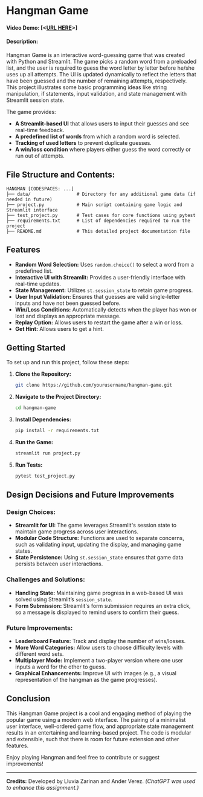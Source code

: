 # Hangman Game

#### Video Demo: [<[URL HERE](https://youtu.be/e9Ud751FljA)>]

#### Description:
Hangman Game is an interactive word-guessing game that was created with Python and Streamlit. The game picks a random word from a preloaded list, and the user is required to guess the word letter by letter before he/she uses up all attempts. The UI is updated dynamically to reflect the letters that have been guessed and the number of remaining attempts, respectively. This project illustrates some basic programming ideas like string manipulation, if statements, input validation, and state management with Streamlit session state.

The game provides:
- **A Streamlit-based UI** that allows users to input their guesses and see real-time feedback.
- **A predefined list of words** from which a random word is selected.
- **Tracking of used letters** to prevent duplicate guesses.
- **A win/loss condition** where players either guess the word correctly or run out of attempts.

## File Structure and Contents:

```
HANGMAN [CODESPACES: ...]
├── data/                 # Directory for any additional game data (if needed in future)
├── project.py            # Main script containing game logic and Streamlit interface
├── test_project.py       # Test cases for core functions using pytest
├── requirements.txt      # List of dependencies required to run the project
├── README.md             # This detailed project documentation file
```

## Features

- **Random Word Selection:** Uses `random.choice()` to select a word from a predefined list.
- **Interactive UI with Streamlit:** Provides a user-friendly interface with real-time updates.
- **State Management:** Utilizes `st.session_state` to retain game progress.
- **User Input Validation:** Ensures that guesses are valid single-letter inputs and have not been guessed before.
- **Win/Loss Conditions:** Automatically detects when the player has won or lost and displays an appropriate message.
- **Replay Option:** Allows users to restart the game after a win or loss.
- **Get Hint:** Allows users to get a hint.

## Getting Started

To set up and run this project, follow these steps:

1. **Clone the Repository:**
   ```bash
   git clone https://github.com/yourusername/hangman-game.git
   ```

2. **Navigate to the Project Directory:**
   ```bash
   cd hangman-game
   ```

3. **Install Dependencies:**
   ```bash
   pip install -r requirements.txt
   ```

4. **Run the Game:**
   ```bash
   streamlit run project.py
   ```

5. **Run Tests:**
   ```bash
   pytest test_project.py
   ```

## Design Decisions and Future Improvements

### **Design Choices:**
- **Streamlit for UI:** The game leverages Streamlit's session state to maintain game progress across user interactions.
- **Modular Code Structure:** Functions are used to separate concerns, such as validating input, updating the display, and managing game states.
- **State Persistence:** Using `st.session_state` ensures that game data persists between user interactions.

### **Challenges and Solutions:**
- **Handling State:** Maintaining game progress in a web-based UI was solved using Streamlit’s `session_state`.
- **Form Submission:** Streamlit's form submission requires an extra click, so a message is displayed to remind users to confirm their guess.

### **Future Improvements:**
- **Leaderboard Feature:** Track and display the number of wins/losses.
- **More Word Categories:** Allow users to choose difficulty levels with different word sets.
- **Multiplayer Mode:** Implement a two-player version where one user inputs a word for the other to guess.
- **Graphical Enhancements:** Improve UI with images (e.g., a visual representation of the hangman as the game progresses).

## Conclusion

This Hangman Game project is a cool and engaging method of playing the popular game using a modern web interface. The pairing of a minimalist user interface, well-ordered game flow, and appropriate state management results in an entertaining and learning-based project. The code is modular and extensible, such that there is room for future extension and other features.

Enjoy playing Hangman and feel free to contribute or suggest improvements!

---
**Credits:** Developed by Lluvia Zarinan and Ander Verez.
 *(ChatGPT was used to enhance this assignment.)*
